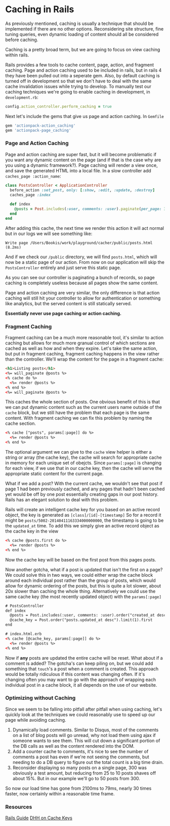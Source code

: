 # Caching in Rails

As previously mentioned, caching is usually a technique that should be implemented
if there are no other options. Reconsidering site structure, fine tuning queries,
even dynamic loading of content should all be considered before caching.

Caching is a pretty broad term, but we are going to focus on view caching within
rails.

Rails provides a few tools to cache content, page, action, and fragment caching.
Page and action caching used to be included in rails, but in rails 4 they have
been pulled out into a seperate gem. Also, by default caching is turned off in 
development so that we don't have to deal with the same cache invalidation issues
while trying to develop. To manually test our caching techniques we're going to 
enable caching in development, in `development.rb`:

```ruby
config.action_controller.perform_caching = true
```

Next let's include the gems that give us page and action caching. In `Gemfile`

```ruby
gem 'actionpack-action_caching'
gem 'actionpack-page_caching'
```

### Page and Action Caching
Page and action caching are super fast, but it will become problematic if you want any dynamic
content on the page (and if that is the case why are you using a dynamic framework?). 
Page caching will render a view once, and save the generated HTML
into a local file. In a slow controller add `caches_page :action_name`:

```ruby
class PostsController < ApplicationController
  before_action :set_post, only: [:show, :edit, :update, :destroy]
  caches_page :index
  
  def index
    @posts = Post.includes(:user, comments: :user).paginate(per_page: 300, :page => params[:page] || 1)
  end
end
```

After adding this cache, the next time we render this action it will act normal 
but in our logs we will see something like:

```
Write page /Users/Bookis/work/playground/cacher/public/posts.html (8.2ms)
```

And if we check our `/public` directory, we will find `posts.html`, which will now
be a static page of our action. From now on our application will skip the `PostsController`
entirely and just serve this static page.

As you can see our controller is paginating a bunch of records, so page caching
is completely useless because all pages show the same content.

Page and action caching are very similar, the only difference
is that action caching will still hit your controller to allow for authentication
or something like analytics, but the served content is still statically served.

**Essentially never use page caching or action caching.**

### Fragment Caching

Fragment caching can be a much more reasonable tool, it's similar to action caching
but allows for much more granual control of which sections are cached as well as
how and when they expire. Let's take the same action, but put in fragment caching,
fragment caching happens in the view rather than the controller. We'll wrap the 
content for the page in a fragment cache:

```html
<h1>Listing posts</h1>
<%= will_paginate @posts %>
<% cache do %>
  <%= render @posts %>
<% end %>
<%= will_paginate @posts %>
```

This caches the whole section of posts. One obvious benefit of this is that we
can put dynamic content such as the current users name outside of the `cache` block,
but we still have the problem that each page is the same content. With fragment caching
we can fix this problem by naming the cache section.

```html
<% cache ["posts", params[:page]] do %>
  <%= render @posts %>
<% end %>
```

The optional argument we can give to the `cache` view helper is either a string or
array (the cache key), the cache will search for appropriate cache in memory for each unique set of obejcts.
Since `params[:page]` is changing for each view, if we use that in our cache key, then
the cache will serve the appropriate static content for the current page.

What if we add a post? With the current cache, we wouldn't see that post if page
1 had been previously cached, and any pages that hadn't been cached yet would be
off by one post essentially creating gaps in our post history. Rails has an elegant
solution to deal with this problem.

Rails will create an intelligent cache key for you based on an active record object,
the key is generated as `[class]/[id]-[timestamp]` So for a record it might be
`posts/5002-20140411163334000000000`, the timestamp is going to be the `updated_at`
time. To add this we simply give an active record object as the cache key in the view

```html
<% cache @posts.first do %>
  <%= render @posts %>
<% end %>
```

Now the cache key will be based on the first post from this pages posts.

Now another gotcha, what if a post is updated that isn't the first on
a page? We could solve this in two ways, we could either wrap the cache block around
each individual post rather than the group of posts, which would allow for dynamic
ordering of the posts, but this is quite a lot slower, about 20x slower than caching the
whole thing. Alternatively we could use the same cache key (the most recently updated object)
with the `params[:page]`

```html
# PostsController
def index
  @posts = Post.includes(:user, comments: :user).order("created_at desc").paginate(per_page: 300, :page => params[:page] || 1)
  @cache_key = Post.order("posts.updated_at desc").limit(1).first
end

# index.html.erb
<% cache [@cache_key, params[:page]] do %>
  <%= render @posts %>
<% end %>
```

Now if **any** posts are updated the entire cache will be reset. What about if a 
comment is added? The gotcha's can keep piling on, but we could add something that
`touch`'s a post when a comment is created. This approach would be totally ridiculous
if this content was changing often. If it's changing often you may want to go with the
approach of wrapping each individual post in a cache block, it all depends on the use
of our website. 


### Optimizing without Caching

Since we seem to be falling into pitfall after pitfall when using caching, let's
quickly look at the techniques we could reasonably use to speed up our page while
avoiding caching.

1. Dynamically load comments. Similar to Disqus, most of the comments on a list
of blog posts will go unread, why not load them using ajax if someone wants to see them.
This will cut down a significant portion of the DB calls as well as the content rendered 
into the DOM. 
2. Add a counter cache to comments, it's nice to see the number of comments a post
has even if we're not seeing the comments, but needing to do a DB query to figure out
the total count is a big time drain.
3. Reconsider displaying so many posts on a single page, 300 was obviously a test
amount, but reducing from 25 to 10 posts shaves off about 15%. But in our example we'll go to
50 posts from 300.

So now our load time has gone from 2100ms to 79ms, nearly 30 times faster,
now certainly within a reasonable time frame.

### Resources

[Rails Guide](http://guides.rubyonrails.org/caching_with_rails.html)
[DHH on Cache Keys](http://signalvnoise.com/posts/3113-how-key-based-cache-expiration-works)